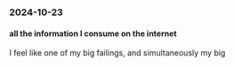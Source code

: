 ### 2024-10-23

#### all the information I consume on the internet
I feel like one of my big failings, and simultaneously my big 

